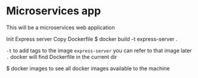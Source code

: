 # Microservices app

This will be a microservices web application

Init Express server
Copy Dockerfile
$ docker build -t express-server .

`-t` to add tags to the image
`express-server` you can refer to that image later
`.` docker will find Dockerfile in the current dir

$ docker images
to see all docker images available to the machine
